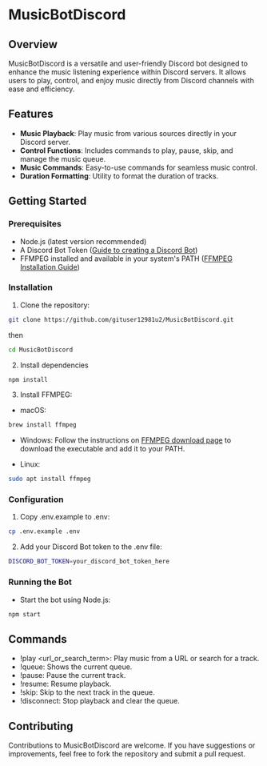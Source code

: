 # MusicBotDiscord

## Overview
MusicBotDiscord is a versatile and user-friendly Discord bot designed to enhance the music listening experience within Discord servers. It allows users to play, control, and enjoy music directly from Discord channels with ease and efficiency.

## Features
- **Music Playback**: Play music from various sources directly in your Discord server.
- **Control Functions**: Includes commands to play, pause, skip, and manage the music queue.
- **Music Commands**: Easy-to-use commands for seamless music control.
- **Duration Formatting**: Utility to format the duration of tracks.

## Getting Started

### Prerequisites
- Node.js (latest version recommended)
- A Discord Bot Token ([Guide to creating a Discord Bot](https://discordjs.guide/preparations/setting-up-a-bot-application.html))
- FFMPEG installed and available in your system's PATH ([FFMPEG Installation Guide](https://ffmpeg.org/download.html))

### Installation
1. Clone the repository:
```bash
git clone https://github.com/gituser12981u2/MusicBotDiscord.git
```
then
```bash
cd MusicBotDiscord
```

2. Install dependencies
```bash
npm install
```

3. Install FFMPEG:
- macOS:
```bash
brew install ffmpeg
```

- Windows:
Follow the instructions on [FFMPEG download page](https://ffmpeg.org/download.html) to download the executable and add it to your PATH.

- Linux:
```bash
sudo apt install ffmpeg
```

### Configuration
1. Copy .env.example to .env:
```bash
cp .env.example .env
```

2. Add your Discord Bot token to the .env file:
```bash
DISCORD_BOT_TOKEN=your_discord_bot_token_here
```

### Running the Bot
- Start the bot using Node.js:
```bash
npm start
```

## Commands
- !play <url_or_search_term>: Play music from a URL or search for a track.
- !queue: Shows the current queue.
- !pause: Pause the current track.
- !resume: Resume playback.
- !skip: Skip to the next track in the queue.
- !disconnect: Stop playback and clear the queue.

## Contributing
Contributions to MusicBotDiscord are welcome. If you have suggestions or improvements, feel free to fork the repository and submit a pull request.
